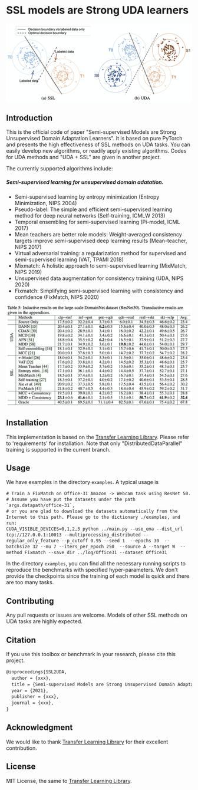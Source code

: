 # SSL models are Strong UDA learners
![highlights](illustration.png)

## Introduction
This is the official code of paper "Semi-supervised Models are Strong Unsupervised Domain Adaptation Learners". 
It is based on pure PyTorch and presents the high effectiveness of SSL methods on UDA tasks. You can easily develop new algorithms, or readily apply existing algorithms.
Codes for UDA methods and "UDA + SSL" are given in another project.

The currently supported algorithms include:

##### Semi-supervised learning for unsupervised domain adatation.
- Semi-supervised learning by entropy minimization (Entropy Minimization, NIPS 2004)
- Pseudo-label: The simple and efficient semi-supervised learning method for deep neural networks (Self-training, ICMLW 2013)
- Temporal ensembling for semi-supervised learning (Pi-model, ICML 2017)
- Mean teachers are better role models: Weight-averaged consistency targets improve semi-supervised deep learning results (Mean-teacher, NIPS 2017)
- Virtual adversarial training: a regularization method for supervised and semi-supervised learning (VAT, TPAMI 2018)
- Mixmatch: A holistic approach to semi-supervised learning (MixMatch, NIPS 2019)
- Unsupervised data augmentation for consistency training (UDA, NIPS 2020)
- Fixmatch: Simplifying semi-supervised learning with consistency and confidence (FixMatch, NIPS 2020)

![highlights](illustration_results.png)


## Installation

This implementation is based on the [Transfer Learning Library](https://github.com/thuml/Transfer-Learning-Library).  Please refer to 'requirements' for installation.
Note that only "DistributedDataParallel" training is supported in the current branch.

## Usage

We have examples in the directory `examples`. A typical usage is 
```shell script
# Train a FixMatch on Office-31 Amazon -> Webcam task using ResNet 50.
# Assume you have put the datasets under the path `args.datapath/office-31`, 
# or you are glad to download the datasets automatically from the Internet to this path. Please go to the dictionary ./examples, and run:
CUDA_VISIBLE_DEVICES=0,1,2,3 python ../main.py --use_ema --dist_url tcp://127.0.0.1:10013 --multiprocessing_distributed --regular_only_feature --p_cutoff 0.95 --seed 1  --epochs 30  --batchsize 32 --mu 7 --iters_per_epoch 250  --source A --target W  --method Fixmatch --save_dir ../log/Office31 --dataset Office31
```

In the directory `examples`, you can find all the necessary running scripts to reproduce the benchmarks with specified hyper-parameters.
We don't provide the checkpoints since the training of each model is quick and there are too many tasks.


## Contributing
Any pull requests or issues are welcome.  Models of other SSL methods on UDA tasks are highly expected.


## Citation

If you use this toolbox or benchmark in your research, please cite this project. 

```latex
@inproceedings{SSL2UDA,
  author = {xxx},
  title = {Semi-supervised Models are Strong Unsupervised Domain Adaptation Learners},
  year = {2021},
  publisher = {xxx},
  journal = {xxx},
}
```

## Acknowledgment

We would like to thank [Transfer Learning Library](https://github.com/thuml/Transfer-Learning-Library) for their excellent contribution.

## License

MIT License, the same to [Transfer Learning Library](https://github.com/thuml/Transfer-Learning-Library).

